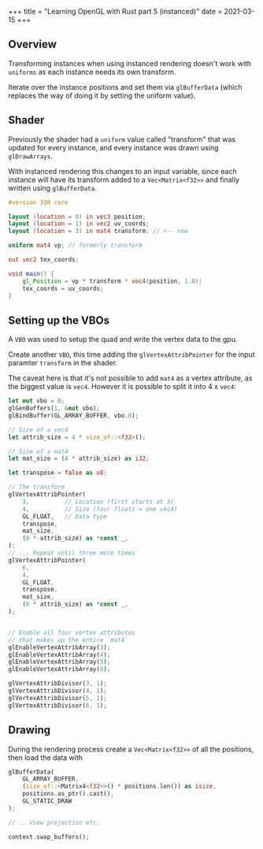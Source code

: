 +++
title = "Learning OpenGL with Rust part 5 (instanced)"
date = 2021-03-15
+++

## Overview

Transforming instances when using instanced rendering doesn't work with
`uniforms` as each instance needs its own transform.

Iterate over the instance positions and set them via `glBufferData` (which
replaces the way of doing it by setting the uniform value).

## Shader

Previously the shader had a `uniform` value called "transform" that was updated
for every instance, and every instance was drawn using `glDrawArrays`.

With instanced rendering this changes to an input variable, since each instance
will have its transform added to a `Vec<Matrix<f32>>` and finally written using
`glBufferData`.

```glsl
#version 330 core

layout (location = 0) in vec3 position;
layout (location = 1) in vec2 uv_coords;
layout (location = 3) in mat4 transform; // <-- new

uniform mat4 vp; // formerly transform

out vec2 tex_coords;

void main() {
    gl_Position = vp * transform * vec4(position, 1.0);
    tex_coords = uv_coords;
}
```

## Setting up the VBOs

A `VBO` was used to setup the quad and write the vertex data to the gpu.

Create another `VBO`, this time adding the `glVertexAttribPointer` for the input
paramter `transform` in the shader.

The caveat here is that it's not possible to add `mat4` as a vertex attribute,
as the biggest value is `vec4`. However it is possible to split it into 4 x
`vec4`:

```rust
let mut vbo = 0;
glGenBuffers(1, &mut vbo);
glBindBuffer(GL_ARRAY_BUFFER, vbo.0);

// Size of a vec4
let attrib_size = 4 * size_of::<f32>();

// Size of a mat4
let mat_size = (4 * attrib_size) as i32;

let transpose = false as u8;

// The transform
glVertexAttribPointer(
    3,          // Location (first starts at 3)
    4,          // Size (four floats = one vec4)
    GL_FLOAT,   // Data type
    transpose,
    mat_size,
    (0 * attrib_size) as *const _,
);
// ... Repeat until three more times
glVertexAttribPointer(
    6,
    4,
    GL_FLOAT,
    transpose,
    mat_size,
    (0 * attrib_size) as *const _,
);


// Enable all four vertex attributes
// that makes up the entire `mat4`
glEnableVertexAttribArray(3);
glEnableVertexAttribArray(4);
glEnableVertexAttribArray(5);
glEnableVertexAttribArray(6);

glVertexAttribDivisor(3, 1);
glVertexAttribDivisor(4, 1);
glVertexAttribDivisor(5, 1);
glVertexAttribDivisor(6, 1);
```

## Drawing

During the rendering process create a `Vec<Matrix<f32>>` of all the positions,
then load the data with

```rust
glBufferData(
    GL_ARRAY_BUFFER,
    (size_of::<Matrix4<f32>>() * positions.len()) as isize,
    positions.as_ptr().cast(),
    GL_STATIC_DRAW
);

// .. View projection etc.

context.swap_buffers();
```
